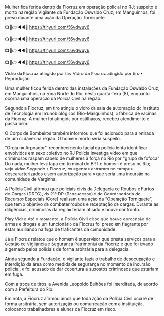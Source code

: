 Mulher fica ferida dentro da Fiocruz em operação policial no RJ; suspeito é morto na região
Vigilante da Fundação Oswaldo Cruz, em Manguinhos, foi preso durante uma ação da Operação Torniquete

📺📱👉◄◄🔴 https://tinyurl.com/56vdwuy6

📺📱👉◄◄🔴 https://tinyurl.com/56vdwuy6

📺📱👉◄◄🔴 https://tinyurl.com/56vdwuy6

📺📱👉◄◄🔴 https://tinyurl.com/56vdwuy6


Vidro da Fiocruz atingido por tiro Vidro da Fiocruz atingido por tiro • Reprodução

Uma mulher ficou ferida dentro das instalações da Fundação Oswaldo Cruz, em Manguinhos, na zona Norte do Rio, nesta quarta-feira (8), enquanto ocorria uma operação da Polícia Civil na região.


Segundo a Fiocruz, um tiro atingiu o vidro da sala de automação do Instituto de Tecnologia em Imunobiológicos (Bio-Manguinhos), a fábrica de vacinas da Fiocruz. A mulher foi atingida por estilhaços, recebeu atendimento e passa bem.

O Corpo de Bombeiros também informou que foi acionado para a retirada de um cadáver na região. O homem morto seria suspeito.

"Orgia no Arpoador": reconhecimento facial da polícia tenta identificar envolvidos em sexo coletivo no RJ
Polícia investiga vídeo em que criminosos raspam cabelo de mulheres à força no Rio por "grupo de fofoca"
Do nada, mulher leva tapa em terminal do BRT e homem é preso no Rio; veja vídeo
Segundo a Fiocruz, os agentes entraram no campus descaracterizados e sem autorização para o que seria uma incursão na comunidade de Varginha.

A Polícia Civil afirmou que policiais civis da Delegacia de Roubos e Furtos de Cargas (DRFC), da 21ª DP (Bonsucesso) e da Coordenadoria de Recursos Especiais (Core) realizam uma ação da “Operação Torniquete”, que tem o objetivo de combater roubos e receptação de cargas. Durante as diligências, criminosos da região teriam atirado e houve confronto.

Play Video
Até o momento, a Polícia Civil disse que houve apreensão de armas e drogas e um funcionário da Fiocruz foi preso em flagrante por estar auxiliando na fuga de traficantes da comunidade.

Já a Fiocruz relatou que o homem é supervisor que presta serviços para a Gestão de Vigilância e Segurança Patrimonial da Fiocruz e que foi levado algemado pelos policiais de forma arbitrária para a delegacia.

Ainda segundo a Fundação, o vigilante fazia o trabalho de desocupação e interdição da área como medida de segurança no momento da incursão policial, e foi acusado de dar cobertura a supostos criminosos que estariam em fuga.

Com a troca de tiros, a Avenida Leopoldo Bulhões foi interditada, de acordo com a Prefeitura do Rio.


Em nota, a Fiocruz afirmou ainda que toda ação da Polícia Civil ocorre de forma arbitrária, sem autorização ou comunicação com a instituição, colocando trabalhadores e alunos da Fiocruz em risco. 
